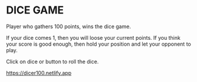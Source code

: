 # DICE GAME

Player who gathers 100 points, wins the dice game.

If your dice comes 1, then you will loose your current points. If you think your score is good enough, then hold your position and let your opponent to play.

Click on dice or button to roll the dice.

https://dicer100.netlify.app
